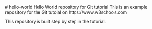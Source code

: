\# hello-world Hello World repository for Git tutorial This is an
example repository for the Git tutoial on https://www.w3schools.com

This repository is built step by step in the tutorial.
